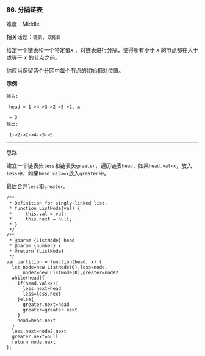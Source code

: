 ### 86. 分隔链表

难度：Middle

相关话题：`链表`、`双指针`

给定一个链表和一个特定值*x* ，对链表进行分隔，使得所有小于 *x*  的节点都在大于或等于 *x*  的节点之前。



你应当保留两个分区中每个节点的初始相对位置。



**示例:** 





```
输入:

 head = 1->4->3->2->5->2, x

 = 3
输出:

 1->2->2->4->3->5

```



-----

思路：

建立一个链表头`less`和链表头`greater`，遍历链表`head`，如果`head.val<x`，放入`less`中，如果`head.val>=x`放入`greater`中。

最后合并`less`和`greater`。


```
/**
 * Definition for singly-linked list.
 * function ListNode(val) {
 *     this.val = val;
 *     this.next = null;
 * }
 */
/**
 * @param {ListNode} head
 * @param {number} x
 * @return {ListNode}
 */
var partition = function(head, x) {
  let node=new ListNode(0),less=node,
      node2=new ListNode(0),greater=node2
  while(head){
    if(head.val<x){
      less.next=head
      less=less.next
    }else{
      greater.next=head
      greater=greater.next
    }
    head=head.next
  }
  less.next=node2.next
  greater.next=null
  return node.next
};



```

